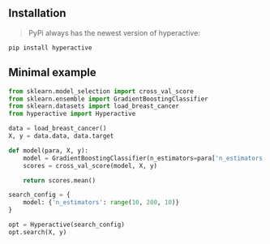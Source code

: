 ## Installation

> PyPi always has the newest version of hyperactive:

```console
pip install hyperactive
```

## Minimal example

```python
from sklearn.model_selection import cross_val_score
from sklearn.ensemble import GradientBoostingClassifier
from sklearn.datasets import load_breast_cancer
from hyperactive import Hyperactive

data = load_breast_cancer()
X, y = data.data, data.target

def model(para, X, y):
    model = GradientBoostingClassifier(n_estimators=para['n_estimators'])
    scores = cross_val_score(model, X, y)

    return scores.mean()

search_config = {
    model: {'n_estimators': range(10, 200, 10)}
}

opt = Hyperactive(search_config)
opt.search(X, y)
```
